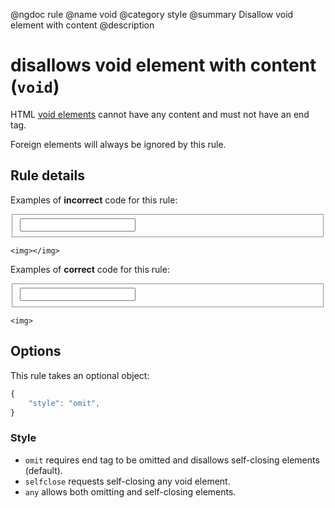 @ngdoc rule
@name void
@category style
@summary Disallow void element with content
@description

# disallows void element with content (`void`)

HTML [void elements](https://www.w3.org/TR/html5/syntax.html#void-elements)
cannot have any content and must not have an end tag.

Foreign elements will always be ignored by this rule.

## Rule details

Examples of **incorrect** code for this rule:

<validate name="incorrect" rules="void">
    <fieldset>
        <input/>
    </fieldset>

    <img></img>

</validate>

Examples of **correct** code for this rule:

<validate name="correct" rules="void">
    <fieldset>
        <input>
    </fieldset>

    <img>

</validate>

## Options

This rule takes an optional object:

```javascript
{
	"style": "omit",
}
```

### Style

- `omit` requires end tag to be omitted and disallows self-closing
  elements (default).
- `selfclose` requests self-closing any void element.
- `any` allows both omitting and self-closing elements.
